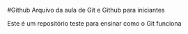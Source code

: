 #Github
Arquivo da aula de Git e Github para iniciantes

Este é um repositório teste para ensinar como o Git funciona
